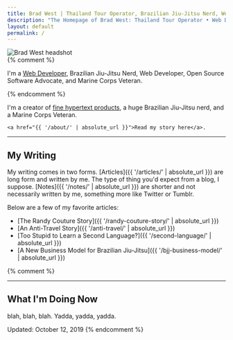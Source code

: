 ```yaml
---
title: Brad West | Thailand Tour Operator, Brazilian Jiu-Jitsu Nerd, Web Developer, Marine Corps Veteran
description: "The Homepage of Brad West: Thailand Tour Operator • Web Developer • Permaculture Enthusiast • Brazilian Jiu-Jitsu Nerd • Open Source Software Advocate • Marine Corps Veteran"
layout: default
permalink: /
---
```


<div class="row">

  <div class="home-photo row">
    <img src="{{ '/images/brad-west.jpg' | absolute_url }}" alt="Brad West headshot">
  </div>

  <div class="home-intro">
    {% comment %}
      <p>I'm a <a href="https://webniyom.com/">Web Developer</a>, Brazilian Jiu-Jitsu Nerd, Web Developer, Open Source Software Advocate, and Marine Corps Veteran.</p>
    {% endcomment %}
    <p>I'm a creator of <a href="https://webniyom.com/">fine hypertext products</a>, a huge Brazilian Jiu-Jitsu nerd, and a Marine Corps Veteran.</p>

    <a href="{{ '/about/' | absolute_url }}">Read my story here</a>.

  </div>

</div>

<hr>

## My Writing

My writing comes in two forms. [Articles]({{ '/articles/' | absolute_url }}) are long form and written by me. The type of thing you'd expect from a blog, I suppose. [Notes]({{ '/notes/' | absolute_url }}) are shorter and not necessarily written by me, something more like Twitter or Tumblr.

Below are a few of my favorite articles:

 - [The Randy Couture Story]({{ '/randy-couture-story/' | absolute_url }})
 - [An Anti-Travel Story]({{ '/anti-travel/' | absolute_url }})
 - [Too Stupid to Learn a Second Language?]({{ '/second-language/' | absolute_url }})
 - [A New Business Model for Brazilian Jiu-Jitsu]({{ '/bjj-business-model/' | absolute_url }})

{% comment %}
<hr>

## What I'm Doing Now

blah, blah, blah. Yadda, yadda, yadda.

Updated: October 12, 2019
{% endcomment %}
